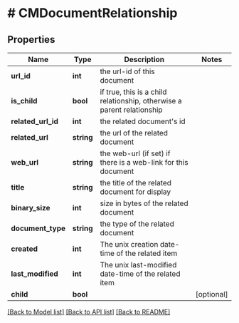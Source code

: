 # # CMDocumentRelationship

## Properties

Name | Type | Description | Notes
------------ | ------------- | ------------- | -------------
**url_id** | **int** | the url-id of this document |
**is_child** | **bool** | if true, this is a child relationship, otherwise a parent relationship |
**related_url_id** | **int** | the related document&#39;s id |
**related_url** | **string** | the url of the related document |
**web_url** | **string** | the web-url (if set) if there is a web-link for this document |
**title** | **string** | the title of the related document for display |
**binary_size** | **int** | size in bytes of the related document |
**document_type** | **string** | the type of the related document |
**created** | **int** | The unix creation date-time of the related item |
**last_modified** | **int** | The unix last-modified date-time of the related item |
**child** | **bool** |  | [optional]

[[Back to Model list]](../../README.md#models) [[Back to API list]](../../README.md#endpoints) [[Back to README]](../../README.md)
